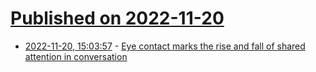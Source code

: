 # [Published on 2022-11-20](index.md)

* [2022-11-20, 15:03:57](https://news.ycombinator.com/item?id=33681393) - [Eye contact marks the rise and fall of shared attention in conversation](https://www.pnas.org/doi/10.1073/pnas.2106645118)
